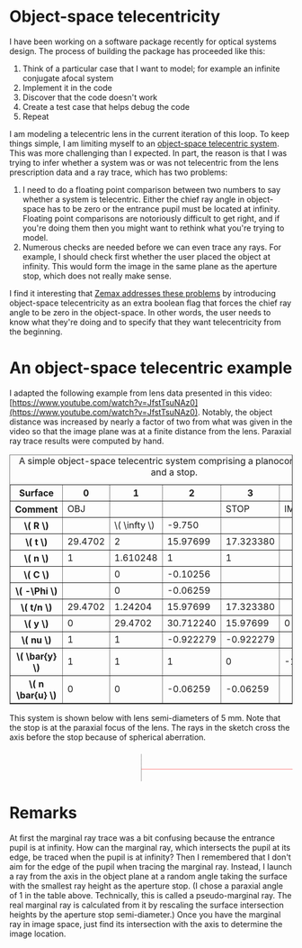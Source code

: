 <!--
.. title: A Simple Object-Space Telecentric System
.. slug: a-simple-object-space-telecentric-system
.. date: 2024-03-11 08:59:17 UTC+01:00
.. tags: 
.. category: 
.. link: 
.. description: 
.. type: text
.. has_math: true
-->

# Object-space telecentricity

I have been working on a software package recently for optical systems design. The process of building the package has proceeded like this:

1. Think of a particular case that I want to model; for example an infinite conjugate afocal system
2. Implement it in the code
3. Discover that the code doesn't work
4. Create a test case that helps debug the code
5. Repeat

I am modeling a telecentric lens in the current iteration of this loop. To keep things simple, I am limiting myself to an [object-space telecentric system](https://en.wikipedia.org/wiki/Telecentric_lens#Object-space_telecentric_lenses). This was more challenging than I expected. In part, the reason is that I was trying to infer whether a system was or was not telecentric from the lens prescription data and a ray trace, which has two problems:

1. I need to do a floating point comparison between two numbers to say whether a system is telecentric. Either the chief ray angle in object-space has to be zero or the entrance pupil must be located at infinity. Floating point comparisons are notoriously difficult to get right, and if you're doing them then you might want to rethink what you're trying to model.
2. Numerous checks are needed before we can even trace any rays. For example, I should check first whether the user placed the object at infinity. This would form the image in the same plane as the aperture stop, which does not really make sense.

I find it interesting that [Zemax addresses these problems](https://support.zemax.com/hc/en-us/articles/1500005488201-Modeling-a-lens-that-is-telecentric-in-image-space) by introducing object-space telecentricity as an extra boolean flag that forces the chief ray angle to be zero in the object-space. In other words, the user needs to know what they're doing and to specify that they want telecentricity from the beginning.

# An object-space telecentric example

I adapted the following example from lens data presented in this video: [https://www.youtube.com/watch?v=JfstTsuNAz0](https://www.youtube.com/watch?v=JfstTsuNAz0). Notably, the object distance was increased by nearly a factor of two from what was given in the video so that the image plane was at a finite distance from the lens. Paraxial ray trace results were computed by hand.

<table border="1">
    <caption>
        A simple object-space telecentric system comprising a planoconvex lens and a stop.
    </caption>
    <thead>
        <tr>
            <th scope="row">Surface</th>
            <th>0</th>
            <th>1</th>
            <th>2</th>
            <th>3</th>
            <th>4</th>
        </tr>
    </thead>
    <tbody>
        <tr>
            <th scope="row">Comment</th>
            <td>OBJ</td>
            <td></td>
            <td></td>
            <td>STOP</td>
            <td>IMG</td>
        </tr>
    </tbody>
    <tbody>
        <tr>
            <th scope="row">\( R \)</th>
            <td></td>
            <td>\( \infty \)</td>
            <td>-9.750</td>
            <td></td>
            <td></td>
        </tr>
        <tr>
            <th scope="row">\( t \)</th>
            <td>29.4702</td>
            <td>2</td>
            <td>15.97699</td>
            <td>17.323380</td>
            <td></td>
        </tr>
        <tr>
            <th scope="row">\( n \)</th>
            <td>1</td>
            <td>1.610248</td>
            <td>1</td>
            <td>1</td>
            <td></td>
        </tr>
    </tbody>
    <tbody>
        <tr>
            <th scope="row">\( C \)</th>
            <td></td>
            <td>0</td>
            <td>-0.10256</td>
            <td></td>
            <td></td>
         </tr> 
        <tr>
            <th scope="row">\( -\Phi \)</th>
            <td></td>
            <td>0</td>
            <td>-0.06259</td>
            <td></td>
            <td></td>
        </tr>
        <tr>
            <th scope="row">\( t/n \)</th>
            <td>29.4702</td>
            <td>1.24204</td>
            <td>15.97699</td>
            <td>17.323380</td>
            <td></td>
        </tr>
    </tbody>
    <tbody>
        <tr>
            <th scope="row">\( y \)</th>
            <td>0</td>
            <td>29.4702</td>
            <td>30.712240</td>
            <td>15.97699</td>
            <td>0</td>
        </tr>
        <tr>
            <th scope="row">\( nu \)</th>
            <td>1</td>
            <td>1</td>
            <td>-0.922279</td>
            <td>-0.922279</td>
            <td></td>
        </tr>
    </tbody>
    <tbody>
        <tr>
            <th scope="row">\( \bar{y} \)</th>
            <td>1</td>
            <td>1</td>
            <td>1</td>
            <td>0</td>
            <td>-1.084270</td>
        </tr>
        <tr>
            <th scope="row">\( n \bar{u} \)</th>
            <td>0</td>
            <td>0</td>
            <td>-0.06259</td>
            <td>-0.06259</td>
            <td></td>
        </tr>
    </tbody>
</table>

This system is shown below with lens semi-diameters of 5 mm. Note that the stop is at the paraxial focus of the lens. The rays in the sketch cross the axis before the stop because of spherical aberration.

<svg width="1344" height="150" fill="none" stroke="black"><path d="M 632.646354675293 142.5 L 632.646354675293 142.5 L 632.646354675293 142.5 L 632.646354675293 135.39473819732666 L 632.646354675293 128.2894731760025 L 632.646354675293 121.18420815467834 L 632.646354675293 114.078946352005 L 632.646354675293 106.97368454933167 L 632.646354675293 99.86841952800751 L 632.646354675293 92.76315450668335 L 632.646354675293 85.65789270401001 L 632.646354675293 78.55263090133667 L 632.646354675293 71.44736909866333 L 632.646354675293 64.34210085868835 L 632.646354675293 57.236839056015015 L 632.646354675293 50.131577253341675 L 632.646354675293 43.0263090133667 L 632.646354675293 35.92104721069336 L 632.646354675293 28.81578540802002 L 632.646354675293 21.71052360534668 L 632.646354675293 14.60526180267334 L 632.646354675293 7.5 L 632.646354675293 7.5 L 641.0208705067635 7.5 L 641.0208705067635 7.5 L 644.972696185112 14.60526180267334 L 648.3765449523926 21.71052360534668 L 651.27783036232 28.81578540802002 L 653.7113556861877 35.92104721069336 L 655.7038663029671 43.0263090133667 L 657.275763630867 50.131577253341675 L 658.4422525763512 57.236839056015015 L 659.2141510248184 64.34210085868835 L 659.5984016060829 71.44736909866333 L 659.5984016060829 78.55263090133667 L 659.2141510248184 85.65789270401001 L 658.4422541856766 92.76315450668335 L 657.275763630867 99.86841952800751 L 655.7038679122925 106.97368454933167 L 653.7113556861877 114.078946352005 L 651.2778335809708 121.18420815467834 L 648.3765481710434 128.2894731760025 L 644.972696185112 135.39473819732666 L 641.0208705067635 142.5 L 641.0208705067635 142.5 L 632.646354675293 142.5 Z" stroke="black" stroke-width="1" stroke-linejoin="bevel" fill="none"></path><path d="M 632.646354675293 142.5 L 632.646354675293 142.5 L 632.646354675293 135.39473819732666 L 632.646354675293 128.2894731760025 L 632.646354675293 121.18420815467834 L 632.646354675293 114.078946352005 L 632.646354675293 106.97368454933167 L 632.646354675293 99.86841952800751 L 632.646354675293 92.76315450668335 L 632.646354675293 85.65789270401001 L 632.646354675293 78.55263090133667 L 632.646354675293 71.44736909866333 L 632.646354675293 64.34210085868835 L 632.646354675293 57.236839056015015 L 632.646354675293 50.131577253341675 L 632.646354675293 43.0263090133667 L 632.646354675293 35.92104721069336 L 632.646354675293 28.81578540802002 L 632.646354675293 21.71052360534668 L 632.646354675293 14.60526180267334 L 632.646354675293 7.5" stroke="black" stroke-width="1" stroke-linejoin="miter" fill="none"></path><path d="M 875.3357162475586 142.5 L 875.3357162475586 142.5 L 875.3357162475586 81.75" stroke="black" stroke-width="1" stroke-linejoin="miter" fill="none"></path><path d="M 875.3357162475586 68.25 L 875.3357162475586 68.25 L 875.3357162475586 7.5" stroke="black" stroke-width="1" stroke-linejoin="miter" fill="none"></path><path d="M 641.0208705067635 142.5 L 641.0208705067635 142.5 L 644.972696185112 135.39473819732666 L 648.3765481710434 128.2894731760025 L 651.2778335809708 121.18420815467834 L 653.7113556861877 114.078946352005 L 655.7038679122925 106.97368454933167 L 657.275763630867 99.86841952800751 L 658.4422541856766 92.76315450668335 L 659.2141510248184 85.65789270401001 L 659.5984016060829 78.55263090133667 L 659.5984016060829 71.44736909866333 L 659.2141510248184 64.34210085868835 L 658.4422525763512 57.236839056015015 L 657.275763630867 50.131577253341675 L 655.7038663029671 43.0263090133667 L 653.7113556861877 35.92104721069336 L 651.27783036232 28.81578540802002 L 648.3765449523926 21.71052360534668 L 644.972696185112 14.60526180267334 L 641.0208705067635 7.5" stroke="black" stroke-width="1" stroke-linejoin="miter" fill="none"></path><path d="M 1109.2013397216797 142.5 L 1109.2013397216797 142.5 L 1109.2013397216797 135.39473819732666 L 1109.2013397216797 128.2894731760025 L 1109.2013397216797 121.18420815467834 L 1109.2013397216797 114.078946352005 L 1109.2013397216797 106.97368454933167 L 1109.2013397216797 99.86841952800751 L 1109.2013397216797 92.76315450668335 L 1109.2013397216797 85.65789270401001 L 1109.2013397216797 78.55263090133667 L 1109.2013397216797 71.44736909866333 L 1109.2013397216797 64.34210085868835 L 1109.2013397216797 57.236839056015015 L 1109.2013397216797 50.131577253341675 L 1109.2013397216797 43.0263090133667 L 1109.2013397216797 35.92104721069336 L 1109.2013397216797 28.81578540802002 L 1109.2013397216797 21.71052360534668 L 1109.2013397216797 14.60526180267334 L 1109.2013397216797 7.5" stroke="#999999" stroke-width="1" stroke-linejoin="miter" fill="none"></path><path d="M 234.7986602783203 142.5 L 234.7986602783203 142.5 L 234.7986602783203 135.39473819732666 L 234.7986602783203 128.2894731760025 L 234.7986602783203 121.18420815467834 L 234.7986602783203 114.078946352005 L 234.7986602783203 106.97368454933167 L 234.7986602783203 99.86841952800751 L 234.7986602783203 92.76315450668335 L 234.7986602783203 85.65789270401001 L 234.7986602783203 78.55263090133667 L 234.7986602783203 71.44736909866333 L 234.7986602783203 64.34210085868835 L 234.7986602783203 57.236839056015015 L 234.7986602783203 50.131577253341675 L 234.7986602783203 43.0263090133667 L 234.7986602783203 35.92104721069336 L 234.7986602783203 28.81578540802002 L 234.7986602783203 21.71052360534668 L 234.7986602783203 14.60526180267334 L 234.7986602783203 7.5" stroke="#999999" stroke-width="1" stroke-linejoin="miter" fill="none"></path><path d="M 234.7986602783203 115.5 L 234.7986602783203 115.5 L 632.646354675293 115.5 L 653.2606882452965 115.5 L 875.3357162475586 69.18727111816406 L 1109.2013397216797 20.41567325592041" stroke="red" stroke-width="0.5" stroke-linejoin="miter" fill="none"></path><path d="M 234.7986602783203 75 L 234.7986602783203 75 L 632.646354675293 75 L 659.646354675293 75 L 875.3357162475586 75 L 1109.2013397216797 75" stroke="red" stroke-width="0.5" stroke-linejoin="miter" fill="none"></path><path d="M 234.7986602783203 34.5 L 234.7986602783203 34.5 L 632.646354675293 34.5 L 653.2606882452965 34.5 L 875.3357162475586 80.81272888183594 L 1109.2013397216797 129.5843267440796" stroke="red" stroke-width="0.5" stroke-linejoin="miter" fill="none"></path><path d="M 234.7986602783203 2451228.234375 L 234.7986602783203 2451228.234375 L 632.646354675293 2451193.4296875" stroke="red" stroke-width="0.5" stroke-linejoin="miter" fill="none"></path><path d="M 234.7986602783203 2451187.734375 L 234.7986602783203 2451187.734375 L 632.646354675293 2451152.9296875" stroke="red" stroke-width="0.5" stroke-linejoin="miter" fill="none"></path><path d="M 234.7986602783203 2451147.234375 L 234.7986602783203 2451147.234375 L 632.646354675293 2451112.4296875" stroke="red" stroke-width="0.5" stroke-linejoin="miter" fill="none"></path></svg>

# Remarks

At first the marginal ray trace was a bit confusing because the entrance pupil is at infinity. How can the marginal ray, which intersects the pupil at its edge, be traced when the pupil is at infinity? Then I remembered that I don't aim for the edge of the pupil when tracing the marginal ray. Instead, I launch a ray from the axis in the object plane at a random angle taking the surface with the smallest ray height as the aperture stop. (I chose a paraxial angle of 1 in the table above. Technically, this is called a pseudo-marginal ray. The real marginal ray is calculated from it by rescaling the surface intersection heights by the aperture stop semi-diameter.) Once you have the marginal ray in image space, just find its intersection with the axis to determine the image location.
